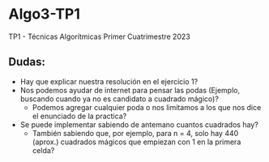 # Algo3-TP1

TP1 - Técnicas Algorítmicas
Primer Cuatrimestre 2023

## Dudas:

- Hay que explicar nuestra resolución en el ejercicio 1?
- Nos podemos ayudar de internet para pensar las podas (Ejemplo, buscando cuando ya no es candidato a cuadrado mágico)?
    - Podemos agregar cualquier poda o nos limitamos a los que nos dice el enunciado de la practica?
- Se puede implementar sabiendo de antemano cuantos cuadrados hay?
    - También sabiendo que, por ejemplo, para n = 4, solo hay 440 (aprox.) cuadrados mágicos que empiezan con 1 en la primera celda?

